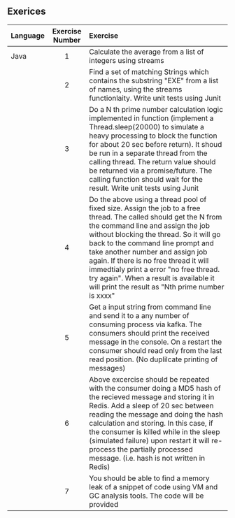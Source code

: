 ## Exerices

| Language | Exercise Number |Exercise|
|:---|:---:|:---|
| Java |1|Calculate the average from a list of integers using streams|
||2|Find a set of matching Strings which contains the substring "EXE" from a list of names, using the streams functionlaity. Write unit tests using Junit|
||3|Do a N th prime number calculation logic implemented in function (implement a Thread.sleep(20000) to simulate a heavy processing to block the function for about 20 sec before return). It shoud be run in a separate thread from the calling thread. The return value should be returned via a promise/future. The calling function should wait for the result. Write unit tests using Junit|
||4|Do the above using a thread pool of fixed size. Assign the job to a free thread. The called should get the N from the command line and assign the job without blocking the thread. So it will go back to the command line prompt and take another number and assign job again. If there is no free thread it will immedtialy print a error "no free thread. try again". When a result is available it will print the result as "Nth prime number is xxxx"|
||5|Get a input string from command line and send it to a any number of consuming process via kafka. The consumers should print the received message in the console. On a restart the consumer should read only from the last read position. (No duplilcate printing of messages)|
||6|Above excercise should be repeated with the consumer doing a MD5 hash of the recieved message and storing it in Redis. Add a sleep of 20 sec between reading the message and doing the hash calculation and storing. In this case, if the consumer is killed while in the sleep (simulated failure) upon restart it will re-process the partially processed message. (i.e. hash is not written in Redis)|
||7|You should be able to find a memory leak of a snippet of code using VM and GC analysis tools. The code will be provided|